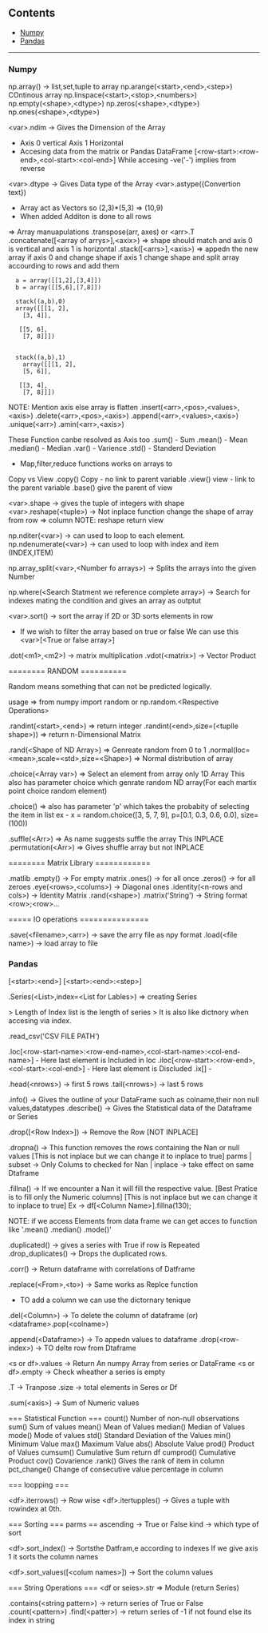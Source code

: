 ## Contents
* [Numpy](#numpy)
* [Pandas](#pandas)

---

### Numpy

np.array() -&gt; list,set,tuple to array
np.arange(&lt;start&gt;,&lt;end&gt;,&lt;step&gt;) COntinous array
np.linspace(&lt;start&gt;,&lt;stop&gt;,&lt;numbers&gt;)
np.empty(&lt;shape&gt;,&lt;dtype&gt;)
np.zeros(&lt;shape&gt;,&lt;dtype&gt;)
np.ones(&lt;shape&gt;,&lt;dtype&gt;)


&lt;var&gt;.ndim -&gt; Gives the Dimension of the Array

* Axis 0 vertical Axis 1 Horizontal
* Accesing data from the matrix or Pandas DataFrame
  [&lt;row-start&gt;:&lt;row-end&gt;,&lt;col-start&gt;:&lt;col-end&gt;]
    While accesing -ve('-') implies from reverse

&lt;var&gt;.dtype -&gt; Gives Data type of the Array 
&lt;var&gt;.astype({Convertion text})

* Array act as Vectors so (2,3)*(5,3) =&gt; (10,9)
* When added Additon is done to all rows


=&gt; Array manuapulations
.transpose(arr, axes) or &lt;arr&gt;.T
.concatenate([&lt;array of arrys&gt;],&lt;axix&gt;) =&gt; shape should match and axis 0 is vertical and axis 1 is horizontal
.stack([&lt;arrs&gt;],&lt;axis&gt;) =&gt; appedn the new array if axis 0 and change shape
      if axis 1 change shape and split array accourding to rows and add them

      a = array([[1,2],[3,4]]) 
      b = array([[5,6],[7,8]]) 

      stack((a,b),0)
      array([[[1, 2],
        [3, 4]],

       [[5, 6],
        [7, 8]]])


      stack((a,b),1)
        array([[[1, 2],
        [5, 6]],

       [[3, 4],
        [7, 8]]])

NOTE: Mention axis else array is flatten
.insert(&lt;arr&gt;,&lt;pos&gt;,&lt;values&gt;,&lt;axis&gt;)
.delete(&lt;arr&gt;,&lt;pos&gt;,&lt;axis&gt;)
.append(&lt;arr&gt;,&lt;values&gt;,&lt;axis&gt;)
.unique(&lt;arr&gt;)
.amin(&lt;arr&gt;,&lt;axis&gt;)

These Function canbe resolved as Axis too
.sum() - Sum 
.mean() - Mean
.median() - Median
.var() - Varience
.std() - Standerd Deviation



* Map,filter,reduce functions works on arrays to

Copy vs View
.copy() Copy - no link to parent variable
.view() view - link to the parent variable
.base() give the parent of view


&lt;var&gt;.shape -&gt; gives the tuple of integers with shape
&lt;var&gt;.reshape(&lt;tuple&gt;) -&gt; Not inplace function change the shape of array from row =&gt; column
NOTE: reshape return view

np.nditer(&lt;var&gt;) -&gt; can used to loop to each element.
np.ndenumerate(&lt;var&gt;) -&gt; can used to loop with index and item (INDEX,ITEM)

np.array_split(&lt;var&gt;,&lt;Number fo arrays&gt;) -&gt; Splits the arrays into the given Number

np.where(&lt;Search Statment we reference complete array&gt;) -&gt; Search for indexes mating the condition and gives an array as outptut

&lt;var&gt;.sort() -&gt; sort the array if 2D or 3D sorts elements in row

*  If we wish to filter the array based on true or false
   We can use this &lt;var&gt;[&lt;True or false array&gt;]


.dot(&lt;m1&gt;,&lt;m2&gt;) -&gt; matrix multiplication
.vdot(&lt;matrix&gt;) -&gt; Vector Product


======== RANDOM ==========

Random means something that can not be predicted logically.

usage =&gt; from numpy import random or np.random.&lt;Respective Operations&gt;

.randint(&lt;start&gt;,&lt;end&gt;) =&gt; return integer
.randint(&lt;end&gt;,size=(&lt;tuplle shape&gt;)) =&gt; return n-Dimensional Matrix


.rand(&lt;Shape of ND Array&gt;) =&gt; Genreate random from 0 to 1
.normal(loc=&lt;mean&gt;,scale=&lt;std&gt;,size=&lt;Shape&gt;) =&gt; Normal distribution of array

.choice(&lt;Array var&gt;) =&gt; Select an element from array only 1D Array
This also has parameter choice which genrate random ND array(For each martix point choice random element) 

.choice() =&gt; also has parameter 'p' which takes the probabity of selecting the item in list
  ex - x = random.choice([3, 5, 7, 9], p=[0.1, 0.3, 0.6, 0.0], size=(100))

.suffle(&lt;Arr&gt;) =&gt; As name suggests suffle the array This INPLACE 
.permutation(&lt;Arr&gt;) =&gt; Gives shuffle array but not INPLACE


======== Matrix Library ============

.matlib
  .empty() -&gt; For empty matrix
  .ones() -&gt; for all once
  .zeros() -&gt; for all zeroes
  .eye(&lt;rows&gt;,&lt;colums&gt;) -&gt; Diagonal ones
  .identity(&lt;n-rows and cols&gt;) -&gt; Identity Matrix
  .rand(&lt;shape&gt;)
  .matrix('String') -&gt; String format &lt;row&gt;;&lt;row&gt;...


===== IO operations ===============

.save(&lt;filename&gt;,&lt;arr&gt;) -&gt; save the arry file as npy format
.load(&lt;file name&gt;) -&gt; load array to file


### Pandas

[&lt;start&gt;:&lt;end&gt;]
[&lt;start&gt;:&lt;end&gt;:&lt;step&gt;]


.Series(&lt;List&gt;,index=&lt;List for Lables&gt;) =&gt; creating Series

&gt; Length of Index list is the length of series
&gt; It is also like dictnory when accesing via index.

.read_csv('CSV FILE PATH')

.loc[&lt;row-start-name&gt;:&lt;row-end-name&gt;,&lt;col-start-name&gt;:&lt;col-end-name&gt;] - Here last element is Included in loc
.iloc[&lt;row-start&gt;:&lt;row-end&gt;,&lt;col-start&gt;:&lt;col-end&gt;] - Here last element is Discluded
.ix[] - 


.head(&lt;nrows&gt;) -&gt; first 5 rows
.tail(&lt;nrows&gt;) -&gt; last 5 rows

.info() -&gt; Gives the outline of your DataFrame such as colname,their non null values,datatypes
.describe() -&gt; Gives the Statistical data of the Dataframe or Series

.drop([&lt;Row Index&gt;]) -&gt; Remove the Row [NOT INPLACE]

.dropna() -&gt; This function removes the rows containing the Nan or null values [This is not inplace but we can change it to inplace to true]
    parms
        | subset -&gt; Only Colums to checked for Nan
        | inplace -&gt; take effect on same Dtaframe

.fillna() -&gt; If we encounter a Nan it will fill the respective value. [Best Pratice is to fill only the Numeric columns] [This is not inplace but we can change it to inplace to true]
    Ex -&gt; df[&lt;Column Name&gt;].fillna(130);

NOTE: if we access Elements from data frame we can get acces to function like '.mean() .median() .mode()'

.duplicated() -&gt; gives a series with True if row is Repeated
.drop_duplicates() -&gt; Drops the duplicated rows.


.corr() -&gt; Return dataframe with correlations of Datframe

.replace(&lt;From&gt;,&lt;to&gt;) -&gt; Same works as Replce function


* TO add a column we can use the dictornary tenique

.del(&lt;Column&gt;) -&gt; To delete the column of dataframe
    (or)
&lt;dataframe&gt;.pop(&lt;colname&gt;)

.append(&lt;Dataframe&gt;) -&gt; To appedn values to dataframe
.drop(&lt;row-index&gt;) -&gt; TO delte row from Dtaframe

&lt;s or df&gt;.values -&gt; Return An numpy Array from series or DataFrame
&lt;s or df&gt;.empty -&gt; Check wheather a series is empty


.T -&gt; Tranpose
.size -&gt; total elements in Seres or Df

.sum(&lt;axis&gt;) -&gt; Sum of Numeric values

=== Statistical Function ===
count()	Number of non-null observations
sum()	Sum of values
mean()	Mean of Values
median()	Median of Values
mode()	Mode of values
std()	Standard Deviation of the Values
min()	Minimum Value
max()	Maximum Value
abs()	Absolute Value
prod()	Product of Values
cumsum()	Cumulative Sum return df
cumprod()	Cumulative Product
cov() Covarience
.rank() Gives the rank of item in column
pct_change() Change of consecutive value percentage in column


=== loopping ===

&lt;df&gt;.iterrows() -&gt; Row wise 
&lt;df&gt;.itertupples() -&gt; Gives a tuple with rowindex at 0th.


=== Sorting ===
parms == ascending -&gt; True or False
         kind -&gt; which type of sort

&lt;df&gt;.sort_index() -&gt; Sortsthe Datfram,e according to indexes
    If we give axis 1 it sorts the column names

&lt;df&gt;.sort_values([&lt;colum names&gt;]) -&gt; Sort the column values


=== String Operations ===
&lt;df or seies&gt;.str =&gt; Module (return Series)

.contains(&lt;string pattern&gt;) -&gt; return series of True or False
.count(&lt;pattern&gt;)
.find(&lt;patter&gt;) -&gt; return series of -1 if not found else its index in string